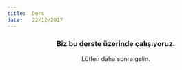 ```yaml
---
title:  Ders
date:   22/12/2017
---
```


### <center>Biz bu derste üzerinde çalışıyoruz.</center>
<center>Lütfen daha sonra gelin.</center>